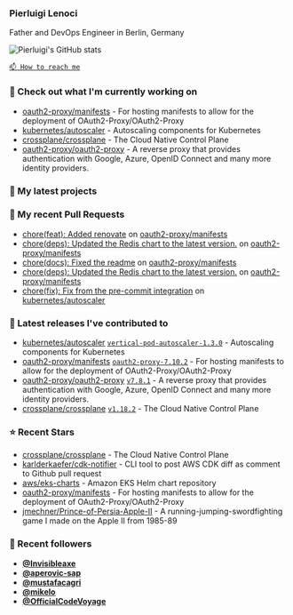### Pierluigi Lenoci

Father and DevOps Engineer in Berlin, Germany

![Pierluigi's GitHub stats](https://github-readme-stats.vercel.app/api?username=pierluigilenoci&show=reviews,discussions_started,discussions_answered,prs_merged,prs_merged_percentage&show_icons=true&theme=trasparent&cache_seconds=86400)

[`📫 How to reach me`](https://about.me/pierluigi.lenoci)

### 👷 Check out what I'm currently working on

- [oauth2-proxy/manifests](https://github.com/oauth2-proxy/manifests) - For hosting manifests to allow for the deployment of OAuth2-Proxy/OAuth2-Proxy
- [kubernetes/autoscaler](https://github.com/kubernetes/autoscaler) - Autoscaling components for Kubernetes
- [crossplane/crossplane](https://github.com/crossplane/crossplane) - The Cloud Native Control Plane
- [oauth2-proxy/oauth2-proxy](https://github.com/oauth2-proxy/oauth2-proxy) - A reverse proxy that provides authentication with Google, Azure, OpenID Connect and many more identity providers.

### 🌱 My latest projects


### 🔨 My recent Pull Requests

- [chore(feat): Added renovate](https://github.com/oauth2-proxy/manifests/pull/257) on [oauth2-proxy/manifests](https://github.com/oauth2-proxy/manifests)
- [chore(deps): Updated the Redis chart to the latest version.](https://github.com/oauth2-proxy/manifests/pull/253) on [oauth2-proxy/manifests](https://github.com/oauth2-proxy/manifests)
- [chore(docs): Fixed the readme](https://github.com/oauth2-proxy/manifests/pull/251) on [oauth2-proxy/manifests](https://github.com/oauth2-proxy/manifests)
- [chore(deps): Updated the Redis chart to the latest version.](https://github.com/oauth2-proxy/manifests/pull/250) on [oauth2-proxy/manifests](https://github.com/oauth2-proxy/manifests)
- [chore(fix): Fix from the pre-commit integration](https://github.com/kubernetes/autoscaler/pull/7468) on [kubernetes/autoscaler](https://github.com/kubernetes/autoscaler)

### 🔭 Latest releases I've contributed to

- [kubernetes/autoscaler](https://github.com/kubernetes/autoscaler) [`vertical-pod-autoscaler-1.3.0`](https://github.com/kubernetes/autoscaler/releases/tag/vertical-pod-autoscaler-1.3.0) - Autoscaling components for Kubernetes
- [oauth2-proxy/manifests](https://github.com/oauth2-proxy/manifests) [`oauth2-proxy-7.10.2`](https://github.com/oauth2-proxy/manifests/releases/tag/oauth2-proxy-7.10.2) - For hosting manifests to allow for the deployment of OAuth2-Proxy/OAuth2-Proxy
- [oauth2-proxy/oauth2-proxy](https://github.com/oauth2-proxy/oauth2-proxy) [`v7.8.1`](https://github.com/oauth2-proxy/oauth2-proxy/releases/tag/v7.8.1) - A reverse proxy that provides authentication with Google, Azure, OpenID Connect and many more identity providers.
- [crossplane/crossplane](https://github.com/crossplane/crossplane) [`v1.18.2`](https://github.com/crossplane/crossplane/releases/tag/v1.18.2) - The Cloud Native Control Plane

### ⭐ Recent Stars

- [crossplane/crossplane](https://github.com/crossplane/crossplane) - The Cloud Native Control Plane
- [karlderkaefer/cdk-notifier](https://github.com/karlderkaefer/cdk-notifier) - CLI tool to post AWS CDK diff as comment to Github pull request
- [aws/eks-charts](https://github.com/aws/eks-charts) - Amazon EKS Helm chart repository
- [oauth2-proxy/manifests](https://github.com/oauth2-proxy/manifests) - For hosting manifests to allow for the deployment of OAuth2-Proxy/OAuth2-Proxy
- [jmechner/Prince-of-Persia-Apple-II](https://github.com/jmechner/Prince-of-Persia-Apple-II) - A running-jumping-swordfighting game I made on the Apple II from 1985-89

### 💖 Recent followers

- [**@Invisibleaxe**](https://github.com/Invisibleaxe)
- [**@aperovic-sap**](https://github.com/aperovic-sap)
- [**@mustafacagri**](https://github.com/mustafacagri)
- [**@mikelo**](https://github.com/mikelo)
- [**@OfficialCodeVoyage**](https://github.com/OfficialCodeVoyage)
